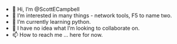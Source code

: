 - 👋 Hi, I’m @ScottECampbell
- 👀 I’m interested in many things - network tools, F5 to name two.
- 🌱 I’m currently learning python.
- 💞️ I have no idea what I’m looking to collaborate on.
- 📫 How to reach me ... here for now.

<!---
ScottECampbell/ScottECampbell is a ✨ special ✨ repository because its `README.md` (this file) appears on your GitHub profile.
You can click the Preview link to take a look at your changes.
--->
